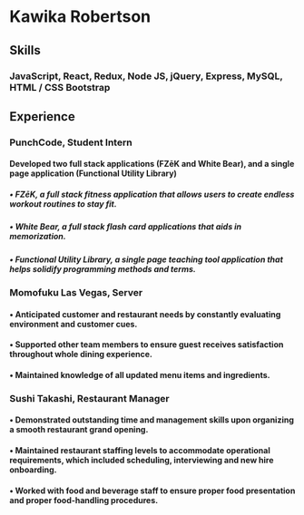 <!--
**kawikarob/kawikarob** is a ✨ _special_ ✨ repository because its `README.md` (this file) appears on your GitHub profile.

Here are some ideas to get you started:

- 🔭 I’m currently working on ...
- 🌱 I’m currently learning ...
- 👯 I’m looking to collaborate on ...
- 🤔 I’m looking for help with ...
- 💬 Ask me about ...
- 📫 How to reach me: ...
- 😄 Pronouns: ...
- ⚡ Fun fact: ...
-->

# Kawika Robertson

## Skills 
### JavaScript, React, Redux, Node JS, jQuery, Express, MySQL, HTML / CSS Bootstrap

## Experience
### PunchCode, Student Intern
#### Developed two full stack applications (FZēK and White Bear), and a single page application (Functional Utility Library)
#####  • FZēK, a full stack fitness application that allows users to create endless workout routines to stay fit.
#####  • White Bear, a full stack flash card applications that aids in memorization.
#####  • Functional Utility Library, a single page teaching tool application that helps solidify programming methods and terms.

### Momofuku Las Vegas, Server
#### • Anticipated customer and restaurant needs by constantly evaluating environment and customer cues.
#### • Supported other team members to ensure guest receives satisfaction throughout whole dining experience.
#### • Maintained knowledge of all updated menu items and ingredients.

### Sushi Takashi, Restaurant Manager
#### • Demonstrated outstanding time and management skills upon organizing a smooth restaurant grand opening.
#### • Maintained restaurant staffing levels to accommodate operational requirements, which included scheduling, interviewing and new hire onboarding.
#### • Worked with food and beverage staff to ensure proper food presentation and proper food-handling procedures.

